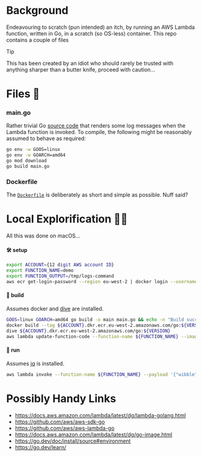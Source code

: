 # Background
Endeavouring to scratch (pun intended) an itch, by running an AWS Lambda function, written in Go, in a scratch (so OS-less) container. This repo contains a couple of files 

> [!TIP]
> This has been created by an idiot who should rarely be trusted with anything sharper than a butter knife, proceed with caution...

# Files 💾
### main.go
Rather trivial Go [source code](./main.go "main.go") that renders some log messages when the Lambda function is invoked. To compile, the following might be reasonably assumed to behave as required:
```bash
go env -w GOOS=linux
go env -w GOARCH=amd64 
go mod download
go build main.go
```

### Dockerfile
The [`Dockerfile`](./Dockerfile "Dockerfile") is deliberately as short and simple as possible. Nuff said?

# Local Explorification 🧑‍💻
All this was done on macOS...

 #### 🛠 setup
```bash
export ACCOUNT={12 digit AWS account ID}
export FUNCTION_NAME=demo
export FUNCTION_OUTPUT=/tmp/logs-command
aws ecr get-login-password --region eu-west-2 | docker login --username AWS --password-stdin ${ACCOUNT}.dkr.ecr.eu-west-2.amazonaws.com
```

#### 🤞 build
Assumes docker and [dive](https://github.com/wagoodman/dive "dive") are installed.
```bash
GOOS=linux GOARCH=amd64 go build -o main main.go && echo -n "Build success, provide an image tag version: " && read VERSION || echo "Build failed! 🧨"
docker build --tag ${ACCOUNT}.dkr.ecr.eu-west-2.amazonaws.com/go:${VERSION} . && docker push ${ACCOUNT}.dkr.ecr.eu-west-2.amazonaws.com/go:${VERSION}
dive ${ACCOUNT}.dkr.ecr.eu-west-2.amazonaws.com/go:${VERSION}
aws lambda update-function-code --function-name ${FUNCTION_NAME} --image-uri ${ACCOUNT}.dkr.ecr.eu-west-2.amazonaws.com/go:${VERSION} --no-cli-pager && aws lambda wait function-updated-v2 --function-name ${FUNCTION_NAME} && echo "Function ${FUNCTION_NAME} updated 👌" || echo "Failed to update ${FUNCTION_NAME} 😱"
```

#### 🏃 run
Assumes [jq](https://stedolan.github.io/jq/ "jq") is installed.
```bash
aws lambda invoke --function-name ${FUNCTION_NAME} --payload '{"wibble":"wobble","plop":["plip"],"true":false,"emoji":"🤓"}' --cli-binary-format raw-in-base64-out --no-cli-pager ${FUNCTION_OUTPUT} && eval $(sleep 3; cat ${FUNCTION_OUTPUT} | cut -d\" -f2) | jq '.events[].message' -r | sed -e '/^$/d'; rm ${FUNCTION_OUTPUT}
```

# Possibly Handy Links
- https://docs.aws.amazon.com/lambda/latest/dg/lambda-golang.html
- https://github.com/aws/aws-sdk-go
- https://github.com/aws/aws-lambda-go
- https://docs.aws.amazon.com/lambda/latest/dg/go-image.html
- https://go.dev/doc/install/source#environment
- https://go.dev/learn/
